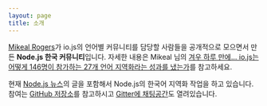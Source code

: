 ```yaml
---
layout: page
title: 소개
---
```


[Mikeal Rogers](https://github.com/mikeal)가 io.js의 언어별 커뮤니티를 담당할 사람들을 공개적으로 모으면서 만든 **Node.js 한국 커뮤니티**입니다. 자세한 내용은 Mikeal 님의 [겨우 하루 만에... io.js는 어떻게 146명이 참가하는 27개 언어 지역화라는 성과를 냈는가](http://nodejs.github.io/nodejs-ko/articles/2015/02/11/how-io-js-built-a-146-person-27-language-localization-effort-in-one-day/)를 참고하세요.

현재 [Node.js 뉴스](https://nodejs.org/en/blog/)의 글을 포함해서 Node.js의 한국어 지역화 작업을 하고 있습니다. 참여는 [GitHub 저장소](https://github.com/nodejs/nodejs-ko/)를 참고하시고 [Gitter에 채팅공간](https://gitter.im/nodejs/nodejs-ko)도 열려있습니다.
